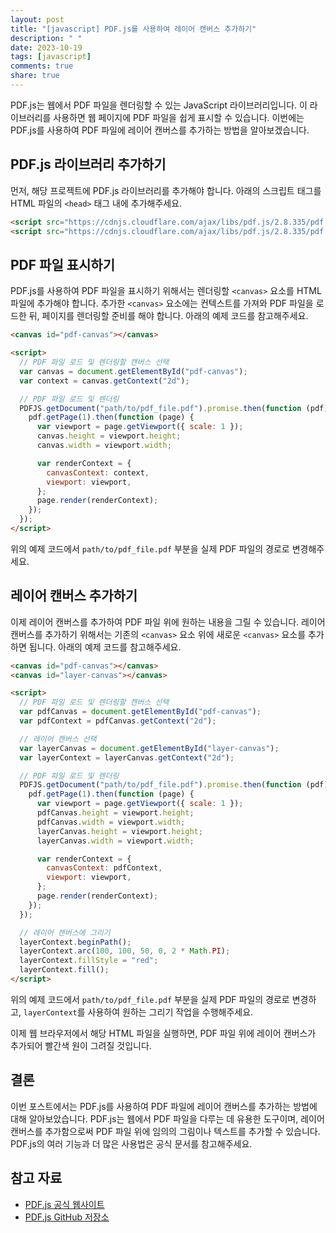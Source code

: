 ```yaml
---
layout: post
title: "[javascript] PDF.js를 사용하여 레이어 캔버스 추가하기"
description: " "
date: 2023-10-19
tags: [javascript]
comments: true
share: true
---
```


PDF.js는 웹에서 PDF 파일을 렌더링할 수 있는 JavaScript 라이브러리입니다. 이 라이브러리를 사용하면 웹 페이지에 PDF 파일을 쉽게 표시할 수 있습니다. 이번에는 PDF.js를 사용하여 PDF 파일에 레이어 캔버스를 추가하는 방법을 알아보겠습니다.

## PDF.js 라이브러리 추가하기

먼저, 해당 프로젝트에 PDF.js 라이브러리를 추가해야 합니다. 아래의 스크립트 태그를 HTML 파일의 `<head>` 태그 내에 추가해주세요.

```html
<script src="https://cdnjs.cloudflare.com/ajax/libs/pdf.js/2.8.335/pdf.min.js"></script>
<script src="https://cdnjs.cloudflare.com/ajax/libs/pdf.js/2.8.335/pdf.worker.min.js"></script>
```

## PDF 파일 표시하기

PDF.js를 사용하여 PDF 파일을 표시하기 위해서는 렌더링할 `<canvas>` 요소를 HTML 파일에 추가해야 합니다. 추가한 `<canvas>` 요소에는 컨텍스트를 가져와 PDF 파일을 로드한 뒤, 페이지를 렌더링할 준비를 해야 합니다. 아래의 예제 코드를 참고해주세요.

```html
<canvas id="pdf-canvas"></canvas>

<script>
  // PDF 파일 로드 및 렌더링할 캔버스 선택
  var canvas = document.getElementById("pdf-canvas");
  var context = canvas.getContext("2d");

  // PDF 파일 로드 및 렌더링
  PDFJS.getDocument("path/to/pdf_file.pdf").promise.then(function (pdf) {
    pdf.getPage(1).then(function (page) {
      var viewport = page.getViewport({ scale: 1 });
      canvas.height = viewport.height;
      canvas.width = viewport.width;

      var renderContext = {
        canvasContext: context,
        viewport: viewport,
      };
      page.render(renderContext);
    });
  });
</script>
```

위의 예제 코드에서 `path/to/pdf_file.pdf` 부분을 실제 PDF 파일의 경로로 변경해주세요.

## 레이어 캔버스 추가하기

이제 레이어 캔버스를 추가하여 PDF 파일 위에 원하는 내용을 그릴 수 있습니다. 레이어 캔버스를 추가하기 위해서는 기존의 `<canvas>` 요소 위에 새로운 `<canvas>` 요소를 추가하면 됩니다. 아래의 예제 코드를 참고해주세요.

```html
<canvas id="pdf-canvas"></canvas>
<canvas id="layer-canvas"></canvas>

<script>
  // PDF 파일 로드 및 렌더링할 캔버스 선택
  var pdfCanvas = document.getElementById("pdf-canvas");
  var pdfContext = pdfCanvas.getContext("2d");

  // 레이어 캔버스 선택
  var layerCanvas = document.getElementById("layer-canvas");
  var layerContext = layerCanvas.getContext("2d");

  // PDF 파일 로드 및 렌더링
  PDFJS.getDocument("path/to/pdf_file.pdf").promise.then(function (pdf) {
    pdf.getPage(1).then(function (page) {
      var viewport = page.getViewport({ scale: 1 });
      pdfCanvas.height = viewport.height;
      pdfCanvas.width = viewport.width;
      layerCanvas.height = viewport.height;
      layerCanvas.width = viewport.width;

      var renderContext = {
        canvasContext: pdfContext,
        viewport: viewport,
      };
      page.render(renderContext);
    });
  });

  // 레이어 캔버스에 그리기
  layerContext.beginPath();
  layerContext.arc(100, 100, 50, 0, 2 * Math.PI);
  layerContext.fillStyle = "red";
  layerContext.fill();
</script>
```

위의 예제 코드에서 `path/to/pdf_file.pdf` 부분을 실제 PDF 파일의 경로로 변경하고, `layerContext`를 사용하여 원하는 그리기 작업을 수행해주세요.

이제 웹 브라우저에서 해당 HTML 파일을 실행하면, PDF 파일 위에 레이어 캔버스가 추가되어 빨간색 원이 그려질 것입니다.

## 결론

이번 포스트에서는 PDF.js를 사용하여 PDF 파일에 레이어 캔버스를 추가하는 방법에 대해 알아보았습니다. PDF.js는 웹에서 PDF 파일을 다루는 데 유용한 도구이며, 레이어 캔버스를 추가함으로써 PDF 파일 위에 임의의 그림이나 텍스트를 추가할 수 있습니다. PDF.js의 여러 기능과 더 많은 사용법은 공식 문서를 참고해주세요.

## 참고 자료

- [PDF.js 공식 웹사이트](https://mozilla.github.io/pdf.js/)
- [PDF.js GitHub 저장소](https://github.com/mozilla/pdf.js)